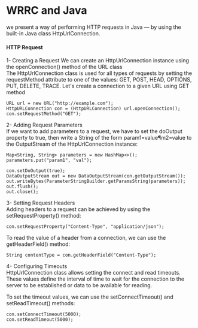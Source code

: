 # WRRC and Java  
we present a way of performing HTTP requests in Java — by using the built-in Java class HttpUrlConnection.  
#### HTTP Request
1- Creating a Request
We can create an HttpUrlConnection instance using the openConnection() method of the URL class  
The HttpUrlConnection class is used for all types of requests by setting the requestMethod attribute to one of the values: GET, POST, HEAD, OPTIONS, PUT, DELETE, TRACE.
Let's create a connection to a given URL using GET method  
```
URL url = new URL("http://example.com");
HttpURLConnection con = (HttpURLConnection) url.openConnection();
con.setRequestMethod("GET");
```  
2- Adding Request Parameters  
If we want to add parameters to a request, we have to set the doOutput property to true, then write a String of the form param1=value¶m2=value to the OutputStream of the HttpUrlConnection instance:  
```
Map<String, String> parameters = new HashMap<>();
parameters.put("param1", "val");

con.setDoOutput(true);
DataOutputStream out = new DataOutputStream(con.getOutputStream());
out.writeBytes(ParameterStringBuilder.getParamsString(parameters));
out.flush();
out.close();  
```  
3- Setting Request Headers  
Adding headers to a request can be achieved by using the setRequestProperty() method:  
```  
con.setRequestProperty("Content-Type", "application/json");  
```  
To read the value of a header from a connection, we can use the getHeaderField() method:  
```  
String contentType = con.getHeaderField("Content-Type");  
```  
4-   Configuring Timeouts  
HttpUrlConnection class allows setting the connect and read timeouts. These values define the interval of time to wait for the connection to the server to be established or data to be available for reading.

To set the timeout values, we can use the setConnectTimeout() and setReadTimeout() methods:  
```  
con.setConnectTimeout(5000);
con.setReadTimeout(5000);  
```  



